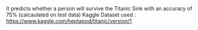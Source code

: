 It predicts whether a person will survive the Titanic Sink with an accuracy of 75% (calcaulated on test data)
Kaggle Dataset used : https://www.kaggle.com/heptapod/titanic/version/1

